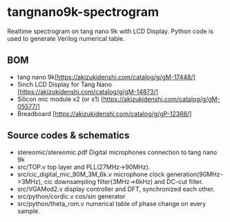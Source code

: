 # tangnano9k-spectrogram

Realtime spectrogram on tang nano 9k with LCD Display.
Python code is used to generate Verilog numerical table.

## BOM
* tang nano 9k[https://akizukidenshi.com/catalog/g/gM-17448/]
* 5inch LCD Display for Tang Nano [https://akizukidenshi.com/catalog/g/gM-14873/]
* Silicon mic module x2 (or x1) [https://akizukidenshi.com/catalog/g/gM-05577/]
* Breadboard [https://akizukidenshi.com/catalog/g/gP-12366/]

## Source codes & schematics

* stereomic/stereomic.pdf Digital microphones connection to tang nano 9k
* src/TOP.v top layer and PLL(27MHz->90MHz).
* src/cic_digital_mic_90M_3M_6k.v microphone clock generation(90MHz->3MHz), cic downsampling filter(3MHz->6kHz) and DC-cut filter.
* src/VGAMod2.v display controller and DFT, synchronized each other.
* src/python/cordic.v cos/sin generator
* src/python/theta_rom.v numerical table of phase change on every sample.
